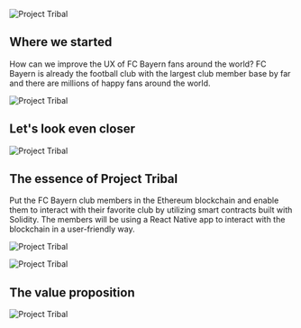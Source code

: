 ![Project Tribal](https://github.com/motius/cryptoballs/blob/master/presentation/Slide1.png)

## Where we started

How can we improve the UX of FC Bayern fans around the world? FC Bayern is already the football club with the largest club member base by far and there are millions of happy fans around the world.

![Project Tribal](https://github.com/motius/cryptoballs/blob/master/presentation/Slide3.png)

## Let's look even closer

![Project Tribal](https://github.com/motius/cryptoballs/blob/master/presentation/Slide4.png)


## The essence of Project Tribal

Put the FC Bayern club members in the Ethereum blockchain and enable them to interact with their favorite club by utilizing smart contracts built with Solidity. The members will be using a React Native app to interact with the blockchain in a user-friendly way.

![Project Tribal](https://github.com/motius/cryptoballs/blob/master/presentation/Slide5.png)

![Project Tribal](https://github.com/motius/cryptoballs/blob/master/presentation/Slide6.png)

## The value proposition

![Project Tribal](https://github.com/motius/cryptoballs/blob/master/presentation/Slide7.png)
